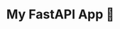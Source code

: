 ---
title: My FastAPI App 🚀
emoji: 🧠
colorFrom: indigo
colorTo: purple
sdk: docker
sdk_version: "1.0"
app_file: app/main.py
pinned: false
---